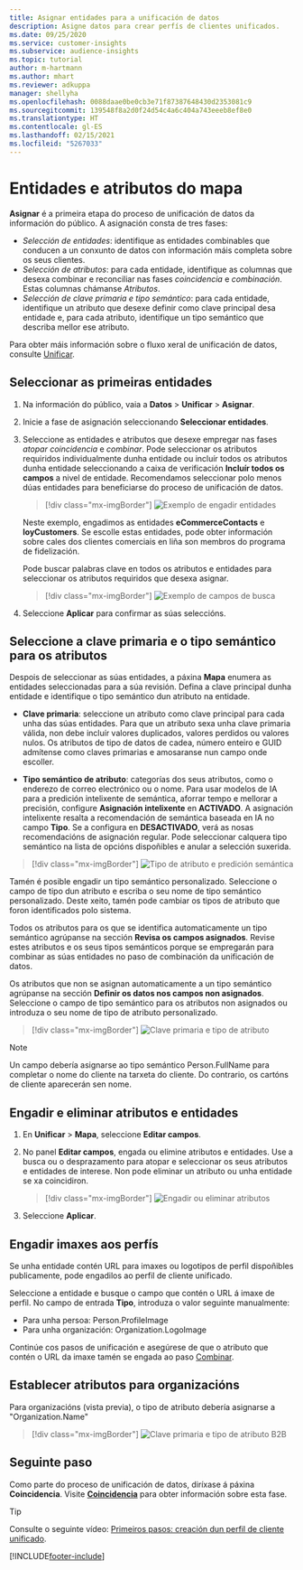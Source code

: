 ```yaml
---
title: Asignar entidades para a unificación de datos
description: Asigne datos para crear perfís de clientes unificados.
ms.date: 09/25/2020
ms.service: customer-insights
ms.subservice: audience-insights
ms.topic: tutorial
author: m-hartmann
ms.author: mhart
ms.reviewer: adkuppa
manager: shellyha
ms.openlocfilehash: 0088daae0be0cb3e71f87387648430d2353081c9
ms.sourcegitcommit: 139548f8a2d0f24d54c4a6c404a743eeeb8ef8e0
ms.translationtype: HT
ms.contentlocale: gl-ES
ms.lasthandoff: 02/15/2021
ms.locfileid: "5267033"
---
```

# <a name="map-entities-and-attributes"></a>Entidades e atributos do mapa

**Asignar** é a primeira etapa do proceso de unificación de datos da información do público. A asignación consta de tres fases:

- *Selección de entidades*: identifique as entidades combinables que conducen a un conxunto de datos con información máis completa sobre os seus clientes.
- *Selección de atributos*: para cada entidade, identifique as columnas que desexa combinar e reconciliar nas fases *coincidencia* e *combinación*. Estas columnas chámanse *Atributos*.
- *Selección de clave primaria e tipo semántico*: para cada entidade, identifique un atributo que desexe definir como clave principal desa entidade e, para cada atributo, identifique un tipo semántico que describa mellor ese atributo.

Para obter máis información sobre o fluxo xeral de unificación de datos, consulte [Unificar](data-unification.md).

## <a name="select-the-first-entities"></a>Seleccionar as primeiras entidades

1. Na información do público, vaia a **Datos** > **Unificar** > **Asignar**.

2. Inicie a fase de asignación seleccionando **Seleccionar entidades**.

3. Seleccione as entidades e atributos que desexe empregar nas fases *atopar coincidencia* e *combinar*. Pode seleccionar os atributos requiridos individualmente dunha entidade ou incluír todos os atributos dunha entidade seleccionando a caixa de verificación **Incluír todos os campos** a nivel de entidade. Recomendamos seleccionar polo menos dúas entidades para beneficiarse do proceso de unificación de datos.

   > [!div class="mx-imgBorder"]
   > ![Exemplo de engadir entidades](media/data-manager-configure-map-add-entities-example.png "Exemplo de engadir entidades")

   Neste exemplo, engadimos as entidades **eCommerceContacts** e **loyCustomers**. Se escolle estas entidades, pode obter información sobre cales dos clientes comerciais en liña son membros do programa de fidelización.
   
   Pode buscar palabras clave en todos os atributos e entidades para seleccionar os atributos requiridos que desexa asignar.
   
     > [!div class="mx-imgBorder"]
   > ![Exemplo de campos de busca](media/data-manager-configure-map-search-fields-example.png "Exemplo de campos de busca")

4. Seleccione **Aplicar** para confirmar as súas seleccións.

## <a name="select-primary-key-and-semantic-type-for-attributes"></a>Seleccione a clave primaria e o tipo semántico para os atributos

Despois de seleccionar as súas entidades, a páxina **Mapa** enumera as entidades seleccionadas para a súa revisión. Defina a clave principal dunha entidade e identifique o tipo semántico dun atributo na entidade.

- **Clave primaria**: seleccione un atributo como clave principal para cada unha das súas entidades. Para que un atributo sexa unha clave primaria válida, non debe incluír valores duplicados, valores perdidos ou valores nulos. Os atributos de tipo de datos de cadea, número enteiro e GUID admítense como claves primarias e amosaranse nun campo onde escoller.

- **Tipo semántico de atributo**: categorías dos seus atributos, como o enderezo de correo electrónico ou o nome. Para usar modelos de IA para a predición intelixente de semántica, aforrar tempo e mellorar a precisión, configure **Asignación intelixente** en **ACTIVADO**. A asignación intelixente resalta a recomendación de semántica baseada en IA no campo **Tipo**. Se a configura en **DESACTIVADO**, verá as nosas recomendacións de asignación regular. Pode seleccionar calquera tipo semántico na lista de opcións dispoñibles e anular a selección suxerida.

> [!div class="mx-imgBorder"]
> ![Tipo de atributo e predición semántica](media/data-manager-configure-map-add-attributes-semantic-prediction.png "Tipo de atributo e predición semántica")

Tamén é posible engadir un tipo semántico personalizado. Seleccione o campo de tipo dun atributo e escriba o seu nome de tipo semántico personalizado. Deste xeito, tamén pode cambiar os tipos de atributo que foron identificados polo sistema.

Todos os atributos para os que se identifica automaticamente un tipo semántico agrúpanse na sección **Revisa os campos asignados**. Revise estes atributos e os seus tipos semánticos porque se empregarán para combinar as súas entidades no paso de combinación da unificación de datos.

Os atributos que non se asignan automaticamente a un tipo semántico agrúpanse na sección **Definir os datos nos campos non asignados**. Seleccione o campo de tipo semántico para os atributos non asignados ou introduza o seu nome de tipo de atributo personalizado.

> [!div class="mx-imgBorder"]
> ![Clave primaria e tipo de atributo](media/data-manager-configure-map-add-attributes.png "Clave primaria e tipo de atributo")

> [!NOTE]
> Un campo debería asignarse ao tipo semántico Person.FullName para completar o nome do cliente na tarxeta do cliente. Do contrario, os cartóns de cliente aparecerán sen nome. 

## <a name="add-and-remove-attributes-and-entities"></a>Engadir e eliminar atributos e entidades

1. En **Unificar** > **Mapa**, seleccione **Editar campos**.

2. No panel **Editar campos**, engada ou elimine atributos e entidades. Use a busca ou o desprazamento para atopar e seleccionar os seus atributos e entidades de interese. Non pode eliminar un atributo ou unha entidade se xa coincidiron.

   > [!div class="mx-imgBorder"]
   > ![Engadir ou eliminar atributos](media/configure-data-map-edit.png "Engadir ou eliminar atributos")

3. Seleccione **Aplicar**.

## <a name="add-images-to-profiles"></a>Engadir imaxes aos perfís

Se unha entidade contén URL para imaxes ou logotipos de perfil dispoñibles publicamente, pode engadilos ao perfil de cliente unificado.

Seleccione a entidade e busque o campo que contén o URL á imaxe de perfil. No campo de entrada **Tipo**, introduza o valor seguinte manualmente: 
- Para unha persoa: Person.ProfileImage
- Para unha organización: Organization.LogoImage

Continúe cos pasos de unificación e asegúrese de que o atributo que contén o URL da imaxe tamén se engada ao paso [Combinar](merge-entities.md).

## <a name="set-attributes-for-organizations"></a>Establecer atributos para organizacións

Para organizacións (vista previa), o tipo de atributo debería asignarse a "Organization.Name"
> [!div class="mx-imgBorder"]
> ![Clave primaria e tipo de atributo B2B](media/configure-data-map-edit-b2b.png "Clave primaria e tipo de atributo B2B")

## <a name="next-step"></a>Seguinte paso

Como parte do proceso de unificación de datos, diríxase á páxina **Coincidencia**. Visite [**Coincidencia**](match-entities.md) para obter información sobre esta fase.

> [!TIP]
> Consulte o seguinte vídeo: [Primeiros pasos: creación dun perfil de cliente unificado](https://youtu.be/oBfGEhucAxs).


[!INCLUDE[footer-include](../includes/footer-banner.md)]